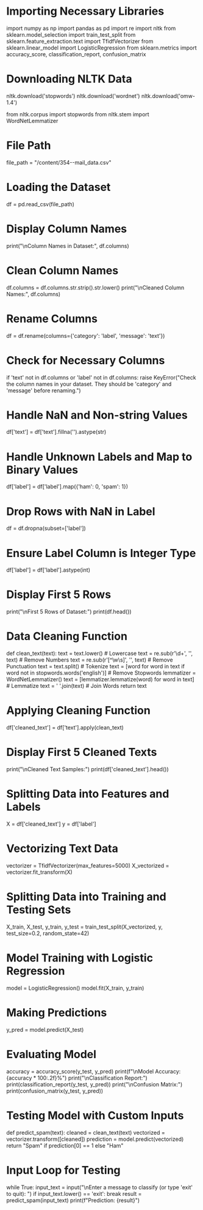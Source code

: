 # Importing Necessary Libraries
import numpy as np
import pandas as pd
import re
import nltk
from sklearn.model_selection import train_test_split
from sklearn.feature_extraction.text import TfidfVectorizer
from sklearn.linear_model import LogisticRegression
from sklearn.metrics import accuracy_score, classification_report, confusion_matrix

# Downloading NLTK Data
nltk.download('stopwords')
nltk.download('wordnet')
nltk.download('omw-1.4')

from nltk.corpus import stopwords
from nltk.stem import WordNetLemmatizer

# File Path
file_path = "/content/354--mail_data.csv"

# Loading the Dataset
df = pd.read_csv(file_path)

# Display Column Names
print("\nColumn Names in Dataset:", df.columns)

# Clean Column Names
df.columns = df.columns.str.strip().str.lower()
print("\nCleaned Column Names:", df.columns)

# Rename Columns
df = df.rename(columns={'category': 'label', 'message': 'text'})

# Check for Necessary Columns
if 'text' not in df.columns or 'label' not in df.columns:
    raise KeyError("Check the column names in your dataset. They should be 'category' and 'message' before renaming.")

# Handle NaN and Non-string Values
df['text'] = df['text'].fillna('').astype(str)

# Handle Unknown Labels and Map to Binary Values
df['label'] = df['label'].map({'ham': 0, 'spam': 1})

# Drop Rows with NaN in Label
df = df.dropna(subset=['label'])

# Ensure Label Column is Integer Type
df['label'] = df['label'].astype(int)

# Display First 5 Rows
print("\nFirst 5 Rows of Dataset:")
print(df.head())

# Data Cleaning Function
def clean_text(text):
    text = text.lower()  # Lowercase
    text = re.sub(r'\d+', '', text)  # Remove Numbers
    text = re.sub(r'[^\w\s]', '', text)  # Remove Punctuation
    text = text.split()  # Tokenize
    text = [word for word in text if word not in stopwords.words('english')]  # Remove Stopwords
    lemmatizer = WordNetLemmatizer()
    text = [lemmatizer.lemmatize(word) for word in text]  # Lemmatize
    text = ' '.join(text)  # Join Words
    return text

# Applying Cleaning Function
df['cleaned_text'] = df['text'].apply(clean_text)

# Display First 5 Cleaned Texts
print("\nCleaned Text Samples:")
print(df['cleaned_text'].head())

# Splitting Data into Features and Labels
X = df['cleaned_text']
y = df['label']

# Vectorizing Text Data
vectorizer = TfidfVectorizer(max_features=5000)
X_vectorized = vectorizer.fit_transform(X)

# Splitting Data into Training and Testing Sets
X_train, X_test, y_train, y_test = train_test_split(X_vectorized, y, test_size=0.2, random_state=42)

# Model Training with Logistic Regression
model = LogisticRegression()
model.fit(X_train, y_train)

# Making Predictions
y_pred = model.predict(X_test)

# Evaluating Model
accuracy = accuracy_score(y_test, y_pred)
print(f"\nModel Accuracy: {accuracy * 100:.2f}%")
print("\nClassification Report:")
print(classification_report(y_test, y_pred))
print("\nConfusion Matrix:")
print(confusion_matrix(y_test, y_pred))

# Testing Model with Custom Inputs
def predict_spam(text):
    cleaned = clean_text(text)
    vectorized = vectorizer.transform([cleaned])
    prediction = model.predict(vectorized)
    return "Spam" if prediction[0] == 1 else "Ham"

# Input Loop for Testing
while True:
    input_text = input("\nEnter a message to classify (or type 'exit' to quit): ")
    if input_text.lower() == 'exit':
        break
    result = predict_spam(input_text)
    print(f"Prediction: {result}")
